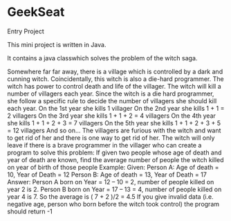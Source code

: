 # GeekSeat
Entry Project

This mini project is written in Java.

It contains a java classwhich solves the problem of the witch saga.

Somewhere far far away, there is a village which is controlled by a dark and cunning witch.
Coincidentally, this witch is also a die-hard programmer.
The witch has power to control death and life of the villager.
The witch will kill a number of villagers each year.
Since the witch is a die hard programmer, she follow a specific rule to decide the number of villagers
she should kill each year.
On the 1st year she kills 1 villager
On the 2nd year she kills 1 + 1 = 2 villagers
On the 3rd year she kills 1 + 1 + 2 = 4 villagers
On the 4th year she kills 1 + 1 + 2 + 3 = 7 villagers
On the 5th year she kills 1 + 1 + 2 + 3 + 5 = 12 villagers
And so on...
The villagers are furious with the witch and want to get rid of her and there is one way to get rid of
her.
The witch will only leave if there is a brave programmer in the villager who can create a program to
solve this problem:
If given two people whose age of death and year of death are known, find the average number of
people the witch killed on year of birth of those people
Example:
Given:
Person A: Age of death = 10, Year of Death = 12
Person B: Age of death = 13, Year of Death = 17
Answer:
Person A born on Year = 12 – 10 = 2, number of people killed on year 2 is 2.
Person B born on Year = 17 – 13 = 4, number of people killed on year 4 is 7.
So the average is ( 7 + 2 )/2 = 4.5
If you give invalid data (i.e. negative age, person who born before the witch took control) the
program should return -1

